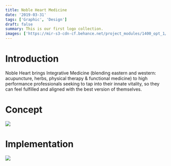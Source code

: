 ```yaml
---
title: Noble Heart Medicine
date: '2019-03-31'
tags: ['Graphic', 'Design']
draft: false
summary: This is our first logo collection.
images: ['https://mir-s3-cdn-cf.behance.net/project_modules/1400_opt_1/320d9f78279751.5ca086002f419.jpg']
---
```


# Introduction

Noble Heart brings Integrative Medicine (blending eastern and western: acupuncture, herbs, physical therapy & functional medicine) to high performance professionals seeking to tap into their innate vitality, so they can feel fulfilled and aligned with the best version of themselves.

# Concept

![](https://mir-s3-cdn-cf.behance.net/project_modules/max_1200/4be41178279751.5ca086002ee0a.jpg)

# Implementation
![](https://mir-s3-cdn-cf.behance.net/project_modules/1400_opt_1/591e6278279751.5ca086002f810.jpg)